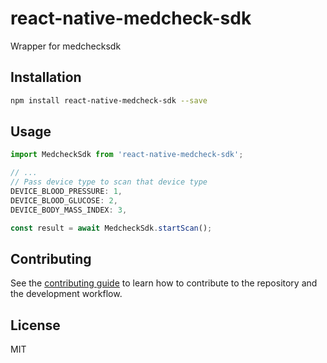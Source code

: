 # react-native-medcheck-sdk

Wrapper for medchecksdk

## Installation

```sh
npm install react-native-medcheck-sdk --save
```

## Usage

```js
import MedcheckSdk from 'react-native-medcheck-sdk';

// ...
// Pass device type to scan that device type
DEVICE_BLOOD_PRESSURE: 1,
DEVICE_BLOOD_GLUCOSE: 2,
DEVICE_BODY_MASS_INDEX: 3,

const result = await MedcheckSdk.startScan();
```

## Contributing

See the [contributing guide](CONTRIBUTING.md) to learn how to contribute to the repository and the development workflow.

## License

MIT
